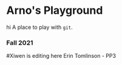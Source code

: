 # Arno's Playground
hi
A place to play with `git`.


### Fall 2021

#Xiwen is editing here
Erin Tomlinson - PP3
